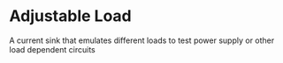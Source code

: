 # Adjustable Load
A current sink that emulates different loads to test power supply or other load dependent circuits

